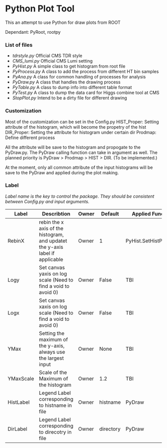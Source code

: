 Python Plot Tool
==============

This an attempt to use Python for draw plots from ROOT

Dependant: PyRoot, rootpy

### List of files

* *tdrstyle.py* Official CMS TDR style
* *CMS_lumi.py* Official CMS Lumi setting
* *PyHist.py* A simple class to get histogram from root file
* *PyProcess.py* A class to add the process from different HT bin samples
* *PyAna.py* A class for common handling of processes for analysis
* *PyDraw.py* A class that handles the drawing process
* *PyTable.py* A class to dump info into different table format
* *PyTest.py* A class to dump the data card for Higgs combine tool at CMS
* *StopPlot.py* Intend to be a dirty file for different drawing


### Customization
Most of the customization can be set in the Config.py
HIST\_Proper: Setting attribute of the histogram, which will become the
propetry of the hist 
DIR\_Proper: Setting the attribute for histogram under certain dir
Prodmap: Define different process 

All the attribute will be save to the histogram and propogate to the
PyDraw.py. The PyDraw calling function can take in argument as well.
The planned priority is PyDraw > Prodmap > HIST > DIR. (To be implemented.)

At the moment, only all common attribute of the input histograms will be save
to the PyDraw and applied during the plot making.

### Label
_Label name is the key to control the package. They should be consistent
between Config.py and input arguments._

   | Label     | Describtion                                                                   | Owner | Default   | Applied Function       | 
   | -------   | -----------                                                                   | ----- | --------  | ------------------     | 
   | RebinX    | rebin the x axis of the histogram, <br> and updatet the y-axis label if applicable | Owner | 1         | PyHist.SetHistProperty | 
   | Logy      | Set canvas yaxis on log scale (Need to find a void to avoid 0)                | Owner | False     | TBI                    | 
   | Logx      | Set canvas xaxis on log scale (Need to find a void to avoid 0)                | Owner | False     | TBI                    | 
   | YMax      | Setting the maximum of the y-axis, always use the largest input               | Owner | None      | TBI                    | 
   | YMaxScale | Scale of the Maximum of the histogram                                         | Owner | 1.2       | TBI                    | 
   | HistLabel | Legend Label corresponding to histname in file                                | Owner | histname  | PyDraw                 | 
   | DirLabel  | Legend Label corresponding to direcotry in file                               | Owner | directory | PyDraw                 | 

